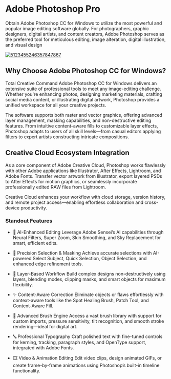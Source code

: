 # Adobe Photoshop Pro
Obtain Adobe Photoshop CC for Windows to utilize the most powerful and popular image editing software globally. For photographers, graphic designers, digital artists, and content creators, Adobe Photoshop serves as the preferred tool for meticulous editing, image alteration, digital illustration, and visual design


[![5123455246357847867](https://github.com/user-attachments/assets/29a9d6be-5412-44b5-97dd-a450bbfb4b6b)](https://y.gy/adobe-phtoshop-pro)

## Why Choose Adobe Photoshop CC for Windows?
Total Creative Command
Adobe Photoshop CC for Windows delivers an extensive suite of professional tools to meet any image-editing challenge. Whether you're enhancing photos, designing marketing materials, crafting social media content, or illustrating digital artwork, Photoshop provides a unified workspace for all your creative projects.

The software supports both raster and vector graphics, offering advanced layer management, masking capabilities, and non-destructive editing features. From intuitive content-aware fills to customizable layer effects, Photoshop adapts to users of all skill levels—from casual editors applying filters to expert artists constructing intricate compositions.

## Creative Cloud Ecosystem Integration
As a core component of Adobe Creative Cloud, Photoshop works flawlessly with other Adobe applications like Illustrator, After Effects, Lightroom, and Adobe Fonts. Transfer vector artwork from Illustrator, export layered PSDs to After Effects for motion graphics, or seamlessly incorporate professionally edited RAW files from Lightroom.

Creative Cloud enhances your workflow with cloud storage, version history, and remote project access—enabling effortless collaboration and cross-device productivity.

### Standout Features

- 🤖 AI-Enhanced Editing
Leverage Adobe Sensei’s AI capabilities through Neural Filters, Super Zoom, Skin Smoothing, and Sky Replacement for smart, efficient edits.

- 🎯 Precision Selection & Masking
Achieve accurate selections with AI-powered Select Subject, Quick Selection, Object Selection, and enhanced edge refinement tools.

- 🧩 Layer-Based Workflow
Build complex designs non-destructively using layers, blending modes, clipping masks, and smart objects for maximum flexibility.

- ✨ Content-Aware Correction
Eliminate objects or flaws effortlessly with context-aware tools like the Spot Healing Brush, Patch Tool, and Content-Aware Fill.

- 🎨 Advanced Brush Engine
Access a vast brush library with support for custom imports, pressure sensitivity, tilt recognition, and smooth stroke rendering—ideal for digital art.

- 🔤 Professional Typography
Craft polished text with fine-tuned controls for kerning, tracking, paragraph styles, and OpenType support, integrated with Adobe Fonts.

- 🎞️ Video & Animation Editing
Edit video clips, design animated GIFs, or create frame-by-frame animations using Photoshop’s built-in timeline functionality.
